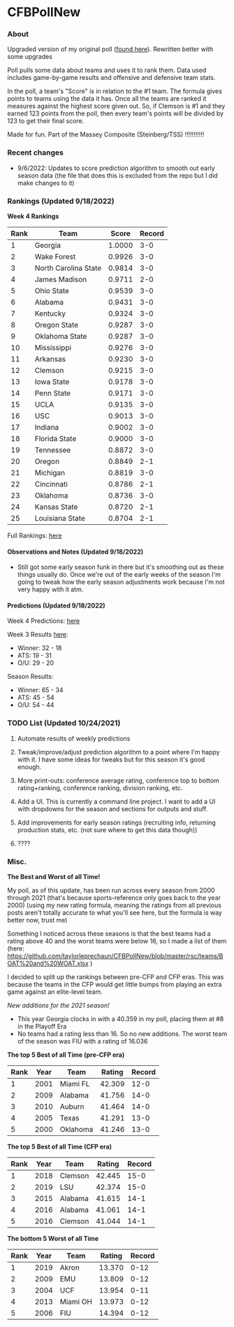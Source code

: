# CFBPollNew

### About

Upgraded version of my original poll ([found here](https://github.com/taylorleprechaun/CFBPoll)).  Rewritten better with some upgrades

Poll pulls some data about teams and uses it to rank them.  Data used includes game-by-game results and offensive and defensive team stats.

In the poll, a team's "Score" is in relation to the #1 team.  The formula gives points to teams using the data it has.  Once all the teams are ranked it measures against the highest score given out.  So, if Clemson is #1 and they earned 123 points from the poll, then every team's points will be divided by 123 to get their final score.

Made for fun.  Part of the Massey Composite (Steinberg/TSS) !!!!!!!!!!!

### Recent changes

* 9/6/2022: Updates to score prediction algorithm to smooth out early season data (the file that does this is excluded from the repo but I did make changes to it)

### Rankings (Updated 9/18/2022)

**Week 4 Rankings**

Rank | Team | Score | Record
---|---|---|---
1 | Georgia | 1.0000 | 3-0
2 | Wake Forest | 0.9926 | 3-0
3 | North Carolina State | 0.9814 | 3-0
4 | James Madison | 0.9711 | 2-0
5 | Ohio State | 0.9539 | 3-0
6 | Alabama | 0.9431 | 3-0
7 | Kentucky | 0.9324 | 3-0
8 | Oregon State | 0.9287 | 3-0
9 | Oklahoma State | 0.9287 | 3-0
10 | Mississippi | 0.9276 | 3-0
11 | Arkansas | 0.9230 | 3-0
12 | Clemson | 0.9215 | 3-0
13 | Iowa State | 0.9178 | 3-0
14 | Penn State | 0.9171 | 3-0
15 | UCLA | 0.9135 | 3-0
16 | USC | 0.9013 | 3-0
17 | Indiana | 0.9002 | 3-0
18 | Florida State | 0.9000 | 3-0
19 | Tennessee | 0.8872 | 3-0
20 | Oregon | 0.8849 | 2-1
21 | Michigan | 0.8819 | 3-0
22 | Cincinnati | 0.8786 | 2-1
23 | Oklahoma | 0.8736 | 3-0
24 | Kansas State | 0.8720 | 2-1
25 | Louisiana State | 0.8704 | 2-1

Full Rankings: [here](https://github.com/taylorleprechaun/CFBPollNew/blob/master/PreviousPolls/2022/2022-Week%2004.md)

#### Observations and Notes (Updated 9/18/2022)

* Still got some early season funk in there but it's smoothing out as these things usually do. Once we're out of the early weeks of the season I'm going to tweak how the early season adjustments work because I'm not very happy with it atm.

#### Predictions (Updated 9/18/2022)

Week 4 Predictions: [here](https://github.com/taylorleprechaun/CFBPollNew/blob/master/PreviousPolls/2022/Predictions/2022-Week%2004.md)

Week 3 Results [here](https://github.com/taylorleprechaun/CFBPollNew/blob/master/PreviousPolls/2022/Predictions/2022-Week%2003.md):
* Winner: 32 - 18
* ATS: 19 - 31
* O/U: 29 - 20

Season Results:
* Winner: 65 - 34
* ATS: 45 - 54
* O/U: 54 - 44
 
### TODO List (Updated 10/24/2021)

1. Automate results of weekly predictions

2. Tweak/improve/adjust prediction algorithm to a point where I'm happy with it.  I have some ideas for tweaks but for this season it's good enough.

3. More print-outs: conference average rating, conference top to bottom rating+ranking, conference ranking, division ranking, etc.

4. Add a UI.  This is currently a command line project.  I want to add a UI with dropdowns for the season and sections for outputs and stuff.
	
5. Add improvements for early season ratings (recruiting info, returning production stats, etc. (not sure where to get this data though))

6. ????

### Misc.

**The Best and Worst of all Time!**

My poll, as of this update, has been run across every season from 2000 through 2021 (that's because sports-reference only goes back to the year 2000) (using my new rating formula, meaning the ratings from all previous posts aren't totally accurate to what you'll see here, but the formula is way better now, trust me)

Something I noticed across these seasons is that the best teams had a rating above 40 and the worst teams were below 16, so I made a list of them (here: https://github.com/taylorleprechaun/CFBPollNew/blob/master/rsc/teams/BOAT%20and%20WOAT.xlsx )

I decided to split up the rankings between pre-CFP and CFP eras.  This was because the teams in the CFP would get little bumps from playing an extra game against an elite-level team.

*New additions for the 2021 season!*

* This year Georgia clocks in with a 40.359 in my poll, placing them at #8 in the Playoff Era
* No teams had a rating less than 16.  So no new additions.  The worst team of the season was FIU with a rating of 16.036

**The top 5 Best of all Time (pre-CFP era)**

Rank | Year | Team | Rating | Record
---|---|---|---|---
1 | 2001 | Miami FL | 42.309 | 12-0
2 | 2009 | Alabama | 41.756 | 14-0
3 | 2010 | Auburn | 41.464 | 14-0
4 | 2005 | Texas | 41.291 | 13-0
5 | 2000 | Oklahoma | 41.246 | 13-0

**The top 5 Best of all Time (CFP era)**

Rank | Year | Team | Rating | Record
---|---|---|---|---
1 | 2018 | Clemson | 42.445 | 15-0
2 | 2019 | LSU | 42.374 | 15-0
3 | 2015 | Alabama | 41.615 | 14-1
4 | 2016 | Alabama | 41.061 | 14-1
5 | 2016 | Clemson | 41.044 | 14-1

**The bottom 5 Worst of all Time**

Rank | Year | Team | Rating | Record
---|---|---|---|---
1 | 2019 | Akron | 13.370 | 0-12
2 | 2009 | EMU | 13.809 | 0-12
3 | 2004 | UCF | 13.954 | 0-11
4 | 2013 | Miami OH | 13.973 | 0-12
5 | 2006 | FIU | 14.394 | 0-12
